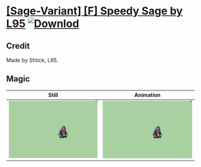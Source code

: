 # [\[Sage-Variant\] \[F\] Speedy Sage by L95](./) [![Downlod](https://img.shields.io/badge/Download--red?style=social&logo=github)](https://minhaskamal.github.io/DownGit/#/home?url=https://github.com/Klokinator/FE-Repo/tree/main/Battle%20Animations%2FMagi%20-%20Nature-Type%2F%5BSage-Variant%5D%20%5BF%5D%20Speedy%20Sage%20by%20L95%2F6.%20Magic)

## Credit

Made by Shtick, L95.

## Magic

| Still | Animation |
| :---: | :-------: |
| ![Magic still](./Magic_000.png) | ![Magic animation](./Magic.gif) |
